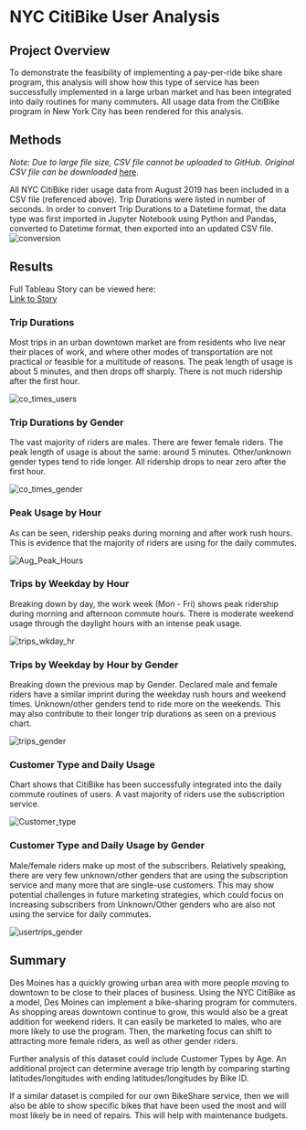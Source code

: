 # NYC CitiBike User Analysis
## Project Overview
To demonstrate the feasibility of implementing a pay-per-ride bike share program, this analysis will show how this type of service has been successfully implemented in a large urban market and has been integrated into daily routines for many commuters.  All usage data from the CitiBike program in New York City has been rendered for this analysis.

## Methods
*Note: Due to large file size, CSV file cannot be uploaded to GitHub.  Original CSV file can be downloaded* [here](https://s3.amazonaws.com/tripdata/201908-citibike-tripdata.csv.zip).

All NYC CitiBike rider usage data from August 2019 has been included in a CSV file (referenced above).  Trip Durations were listed in number of seconds.  In order to convert Trip Durations to a Datetime format, the data type was first imported in Jupyter Notebook using Python and Pandas, converted to Datetime format, then exported into an updated CSV file.
![conversion](https://user-images.githubusercontent.com/106561880/189543266-fa08cf1d-0046-4bf1-99c5-c99801d82c11.png)


## Results
Full Tableau Story can be viewed here:  
[Link to Story](https://public.tableau.com/app/profile/matt.riley/viz/NYCCitiBikeChallenge_16628530084930/CitiBikeAnalysis)
### **Trip Durations**
Most trips in an urban downtown market are from residents who live near their places of work, and where other modes of transportation are not practical or feasible for a multitude of reasons.  The peak length of usage is about 5 minutes, and then drops off sharply.  There is not much ridership after the first hour.

![co_times_users](https://user-images.githubusercontent.com/106561880/189543275-7893d5d0-9642-4cc3-b4a3-b1c7b5ade27b.png)

### **Trip Durations by Gender**
The vast majority of riders are males.  There are fewer female riders.  The peak length of usage is about the same: around 5 minutes.  Other/unknown gender types tend to ride longer.  All ridership drops to near zero after the first hour.

![co_times_gender](https://user-images.githubusercontent.com/106561880/189543295-984a1a5b-dbfa-4e8e-ba9d-34446e7d8ce3.png)

### **Peak Usage by Hour**
As can be seen, ridership peaks during morning and after work rush hours.  This is evidence that the majority of riders are using for the daily commutes.

![Aug_Peak_Hours](https://user-images.githubusercontent.com/106561880/189543313-2887d70d-000d-464c-b34b-b42dd4912672.png)

### **Trips by Weekday by Hour**
Breaking down by day, the work week (Mon - Fri) shows peak ridership during morning and afternoon commute hours.  There is moderate weekend usage through the daylight hours with an intense peak usage.

![trips_wkday_hr](https://user-images.githubusercontent.com/106561880/189543321-348fa619-8778-45ad-8ee0-7982f77db69e.png)

### **Trips by Weekday by Hour by Gender**
Breaking down the previous map by Gender.  Declared male and female riders have a similar imprint during the weekday rush hours and weekend times.  Unknown/other genders tend to ride more on the weekends.  This may also contribute to their longer trip durations as seen on a previous chart.

![trips_gender](https://user-images.githubusercontent.com/106561880/189543333-05849a8a-d946-4c91-b78c-16afed8538f1.png)

### **Customer Type and Daily Usage**
Chart shows that CitiBike has been successfully integrated into the daily commute routines of users.  A vast majority of riders use the subscription service.

![Customer_type](https://user-images.githubusercontent.com/106561880/189543342-99519347-f5eb-4961-940f-812c52766237.png)

### **Customer Type and Daily Usage by Gender**
Male/female riders make up most of the subscribers.  Relatively speaking, there are very few unknown/other genders that are using the subscription service and many more that are single-use customers.  This may show potential challenges in future marketing strategies, which could focus on increasing subscribers from Unknown/Other genders who are also not using the service for daily commutes.

![usertrips_gender](https://user-images.githubusercontent.com/106561880/189543353-24043a25-dd1b-426a-a26b-435920037f36.png)


## Summary
Des Moines has a quickly growing urban area with more people moving to downtown to be close to their places of business.  Using the NYC CitiBike as a model, Des Moines can implement a bike-sharing program for commuters.  As shopping areas downtown continue to grow, this would also be a great addition for weekend riders.  It can easily be marketed to males, who are more likely to use the program.  Then, the marketing focus can shift to attracting more female riders, as well as other gender riders.

Further analysis of this dataset could include Customer Types by Age.  An additional project can determine average trip length by comparing starting latitudes/longitudes with ending latitudes/longitudes by Bike ID.

If a similar dataset is compiled for our own BikeShare service, then we will also be able to show specific bikes that have been used the most and will most likely be in need of repairs.  This will help with maintenance budgets.

